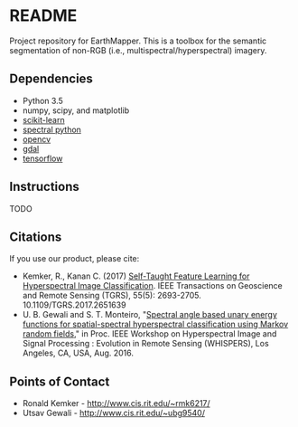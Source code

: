 # README #

Project repository for EarthMapper.  This is a toolbox for the semantic segmentation of non-RGB (i.e., multispectral/hyperspectral) imagery.

## Dependencies ##
* Python 3.5
* numpy, scipy, and matplotlib
* [scikit-learn](http://scikit-learn.org/stable/)
* [spectral python](http://www.spectralpython.net/)
* [opencv](http://opencv.org/)
* [gdal](http://www.gdal.org/)
* [tensorflow](https://www.tensorflow.org/)

## Instructions ##

TODO

## Citations ##

If you use our product, please cite:

* Kemker, R., Kanan C. (2017) [Self-Taught Feature Learning for Hyperspectral Image Classification](http://ieeexplore.ieee.org/document/7875467/). IEEE Transactions on Geoscience and Remote Sensing (TGRS), 55(5): 2693-2705. 10.1109/TGRS.2017.2651639
* U. B. Gewali and S. T. Monteiro, "[Spectral angle based unary energy functions for spatial-spectral hyperspectral classification using Markov random fields](https://arxiv.org/abs/1610.06985)," in Proc. IEEE Workshop on Hyperspectral Image and Signal Processing : Evolution in Remote Sensing (WHISPERS), Los Angeles, CA, USA, Aug. 2016.


## Points of Contact ##
* Ronald Kemker -  http://www.cis.rit.edu/~rmk6217/
* Utsav Gewali - http://www.cis.rit.edu/~ubg9540/

